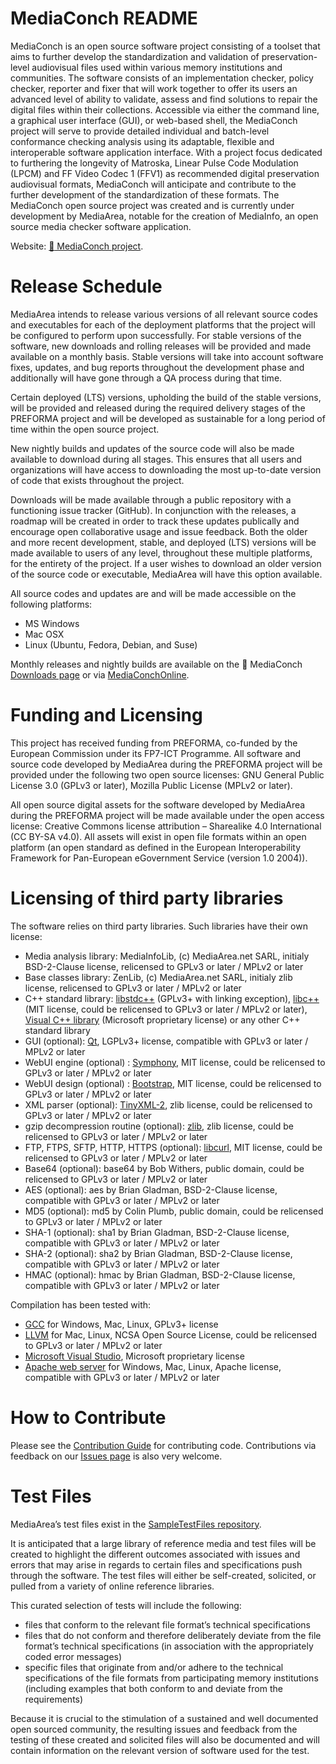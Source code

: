 # MediaConch README

MediaConch is an open source software project consisting of a toolset that aims to further develop the standardization and validation of preservation-level audiovisual files used within various memory institutions and communities. The software consists of an implementation checker, policy checker, reporter and fixer that will work together to offer its users an advanced level of ability to validate, assess and find solutions to repair the digital files within their collections. Accessible via either the command line, a graphical user interface (GUI), or web-based shell, the MediaConch project will serve to provide detailed individual and batch-level conformance checking analysis using its adaptable, flexible and interoperable software application interface. With a project focus dedicated to furthering the longevity of Matroska, Linear Pulse Code Modulation (LPCM) and FF Video Codec 1 (FFV1) as recommended digital preservation audiovisual formats, MediaConch will anticipate and contribute to the further development of the standardization of these formats. The MediaConch open source project was created and is currently under development by MediaArea, notable for the creation of MediaInfo, an open source media checker software application.

Website: <a href="https://mediaarea.net/MediaConch/">:shell: MediaConch project</a>.


# Release Schedule

MediaArea intends to release various versions of all relevant source codes and executables for each of the deployment platforms that the project will be configured to perform upon successfully. For stable versions of the software, new downloads and rolling releases will be provided and made available on a monthly basis. Stable versions will take into account software fixes, updates, and bug reports throughout the development phase and additionally will have gone through a QA process during that time.

Certain deployed (LTS) versions, upholding the build of the stable versions, will be provided and released during the required delivery stages of the PREFORMA project and will be developed as sustainable for a long period of time within the open source project.

New nightly builds and updates of the source code will also be made available to download during all stages. This ensures that all users and organizations will have access to downloading the most up-to-date version of code that exists throughout the project.

Downloads will be made available through a public repository with a functioning issue tracker (GitHub). In conjunction with the releases, a roadmap will be created in order to track these updates publically and encourage open collaborative usage and issue feedback. Both the older and more recent development, stable, and deployed (LTS) versions will be made available to users of any level, throughout these multiple platforms, for the entirety of the project. If a user wishes to download an older version of the source code or executable, MediaArea will have this option available.

All source codes and updates are and will be made accessible on the following platforms:

- MS Windows
- Mac OSX
- Linux (Ubuntu, Fedora, Debian, and Suse)

Monthly releases and nightly builds are available on the :shell: MediaConch [Downloads page](https://mediaarea.net/MediaConch/download.html) or via [MediaConchOnline](https://mediaarea.net/MediaConchOnline/).


# Funding and Licensing

This project has received funding from PREFORMA, co-funded by the European Commission under its FP7-ICT Programme. All software and source code developed by MediaArea during the PREFORMA project will be provided under the following two open source licenses: GNU General Public License 3.0 (GPLv3 or later), Mozilla Public License (MPLv2 or later).

All open source digital assets for the software developed by MediaArea during the PREFORMA project will be made available under the open access license: Creative Commons license attribution – Sharealike 4.0 International (CC BY-SA v4.0). All assets will exist in open file formats within an open platform (an open standard as defined in the European Interoperability Framework for Pan-European eGovernment Service (version 1.0 2004)).


# Licensing of third party libraries

The software relies on third party libraries. Such libraries have their own license:

- Media analysis library: MediaInfoLib, (c) MediaArea.net SARL, initialy BSD-2-Clause license, relicensed to GPLv3 or later / MPLv2 or later
- Base classes library: ZenLib, (c) MediaArea.net SARL, initialy zlib license, relicensed to GPLv3 or later / MPLv2 or later
- C++ standard library: [libstdc++](http://gcc.gnu.org/onlinedocs/libstdc++/manual/bk01pt01ch01s02.html) (GPLv3+ with linking exception), [libc++](http://llvm.org/docs/DeveloperPolicy.html#license) (MIT license, could be relicensed to GPLv3 or later / MPLv2 or later), [Visual C++ library](http://msdn.microsoft.com/en-us/library/vstudio/ms235299.aspx) (Microsoft proprietary license) or any other C++ standard library
- GUI (optional): [Qt](https://www.qt.io/qt-licensing-terms/), LGPLv3+ license, compatible with GPLv3 or later / MPLv2 or later
- WebUI engine (optional) : [Symphony](https://symfony.com/license), MIT license, could be relicensed to GPLv3 or later / MPLv2 or later
- WebUI design (optional) : [Bootstrap](http://getbootstrap.com/getting-started/), MIT license, could be relicensed to GPLv3 or later / MPLv2 or later
- XML parser (optional): [TinyXML-2](http://www.grinninglizard.com/tinyxml2docs/index.html), zlib license, could be relicensed to GPLv3 or later / MPLv2 or later
- gzip decompression routine (optional): [zlib](http://www.gzip.org/zlib/zlib_license.html), zlib license, could be relicensed to GPLv3 or later / MPLv2 or later
- FTP, FTPS, SFTP, HTTP, HTTPS (optional): [libcurl](http://curl.haxx.se/docs/copyright.html), MIT license, could be relicensed to GPLv3 or later / MPLv2 or later
- Base64 (optional): base64 by Bob Withers, public domain, could be relicensed to GPLv3 or later / MPLv2 or later
- AES (optional): aes by Brian Gladman, BSD-2-Clause license, compatible with GPLv3 or later / MPLv2 or later
- MD5 (optional): md5 by Colin Plumb, public domain, could be relicensed to GPLv3 or later / MPLv2 or later
- SHA-1 (optional): sha1 by Brian Gladman, BSD-2-Clause license, compatible with GPLv3 or later / MPLv2 or later
- SHA-2 (optional): sha2 by Brian Gladman, BSD-2-Clause license, compatible with GPLv3 or later / MPLv2 or later
- HMAC (optional): hmac by Brian Gladman, BSD-2-Clause license, compatible with GPLv3 or later / MPLv2 or later

Compilation has been tested with:

- [GCC](https://gcc.gnu.org/onlinedocs/libstdc++/manual/license.html) for Windows, Mac, Linux, GPLv3+ license
- [LLVM](http://llvm.org/docs/DeveloperPolicy.html#license) for Mac, Linux, NCSA Open Source License, could be relicensed to GPLv3 or later / MPLv2 or later
- [Microsoft Visual Studio](https://www.visualstudio.com/en-us/downloads/download-visual-studio-vs.aspx), Microsoft proprietary license
- [Apache web server](https://www.apache.org/licenses/LICENSE-2.0) for Windows, Mac, Linux, Apache license, compatible with GPLv3 or later / MPLv2 or later


# How to Contribute

Please see the [Contribution Guide](CONTRIBUTING.md) for contributing code. Contributions via feedback on our [Issues page](https://github.com/MediaArea/MediaConch/issues) is also very welcome.

# Test Files

MediaArea’s test files exist in the [SampleTestFiles repository](https://github.com/MediaArea/MediaConch_SampleFiles).

It is anticipated that a large library of reference media and test files will be created to highlight the different outcomes associated with issues and errors that may arise in regards to certain files and specifications push through the software. The test files will either be self-created, solicited, or pulled from a variety of online reference libraries.

This curated selection of tests will include the following:

- files that conform to the relevant file format’s technical specifications
- files that do not conform and therefore deliberately deviate from the file format’s technical specifications (in association with the appropriately coded error messages)
- specific files that originate from and/or adhere to the technical specifications of the file formats from participating memory institutions (including examples that both conform to and deviate from the requirements)

Because it is crucial to the stimulation of a sustained and well documented open sourced community, the resulting issues and feedback from the testing of these created and solicited files will also be documented and will contain information on the relevant version of software used for the test.
